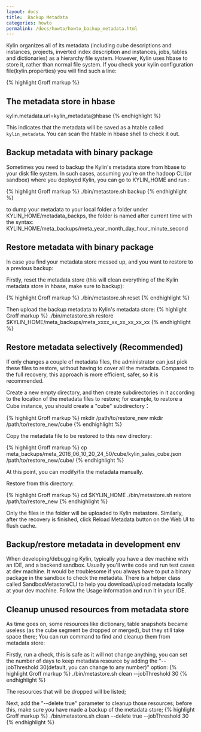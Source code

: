 ```yaml
---
layout: docs
title:  Backup Metadata
categories: howto
permalink: /docs/howto/howto_backup_metadata.html
---
```


Kylin organizes all of its metadata (including cube descriptions and instances, projects, inverted index description and instances, jobs, tables and dictionaries) as a hierarchy file system. However, Kylin uses hbase to store it, rather than normal file system. If you check your kylin configuration file(kylin.properties) you will find such a line:

{% highlight Groff markup %}
## The metadata store in hbase
kylin.metadata.url=kylin_metadata@hbase
{% endhighlight %}

This indicates that the metadata will be saved as a htable called `kylin_metadata`. You can scan the htable in hbase shell to check it out.

## Backup metadata with binary package

Sometimes you need to backup the Kylin's metadata store from hbase to your disk file system.
In such cases, assuming you're on the hadoop CLI(or sandbox) where you deployed Kylin, you can go to KYLIN_HOME and run :

{% highlight Groff markup %}
./bin/metastore.sh backup
{% endhighlight %}

to dump your metadata to your local folder a folder under KYLIN_HOME/metadata_backps, the folder is named after current time with the syntax: KYLIN_HOME/meta_backups/meta_year_month_day_hour_minute_second

## Restore metadata with binary package

In case you find your metadata store messed up, and you want to restore to a previous backup:

Firstly, reset the metadata store (this will clean everything of the Kylin metadata store in hbase, make sure to backup):

{% highlight Groff markup %}
./bin/metastore.sh reset
{% endhighlight %}

Then upload the backup metadata to Kylin's metadata store:
{% highlight Groff markup %}
./bin/metastore.sh restore $KYLIN_HOME/meta_backups/meta_xxxx_xx_xx_xx_xx_xx
{% endhighlight %}

## Restore metadata selectively (Recommended)
If only changes a couple of metadata files, the administrator can just pick these files to restore, without having to cover all the metadata. Compared to the full recovery, this approach is more efficient, safer, so it is recommended.

Create a new empty directory, and then create subdirectories in it according to the location of the metadata files to restore; for example, to restore a Cube instance, you should create a "cube" subdirectory：

{% highlight Groff markup %}
mkdir /path/to/restore_new
mkdir /path/to/restore_new/cube
{% endhighlight %}

Copy the metadata file to be restored to this new directory:

{% highlight Groff markup %}
cp meta_backups/meta_2016_06_10_20_24_50/cube/kylin_sales_cube.json /path/to/restore_new/cube/
{% endhighlight %}

At this point, you can modify/fix the metadata manually.

Restore from this directory:

{% highlight Groff markup %}
cd $KYLIN_HOME
./bin/metastore.sh restore /path/to/restore_new
{% endhighlight %}

Only the files in the folder will be uploaded to Kylin metastore. Similarly, after the recovery is finished, click Reload Metadata button on the Web UI to flush cache.

## Backup/restore metadata in development env 

When developing/debugging Kylin, typically you have a dev machine with an IDE, and a backend sandbox. Usually you'll write code and run test cases at dev machine. It would be troublesome if you always have to put a binary package in the sandbox to check the metadata. There is a helper class called SandboxMetastoreCLI to help you download/upload metadata locally at your dev machine. Follow the Usage information and run it in your IDE.

## Cleanup unused resources from metadata store
As time goes on, some resources like dictionary, table snapshots became useless (as the cube segment be dropped or merged), but they still take space there; You can run command to find and cleanup them from metadata store:

Firstly, run a check, this is safe as it will not change anything, you can set the number of days to keep metadata resource by adding the "--jobThreshold 30(default, you can change to any number)" option:
{% highlight Groff markup %}
./bin/metastore.sh clean --jobThreshold 30
{% endhighlight %}

The resources that will be dropped will be listed;

Next, add the "--delete true" parameter to cleanup those resources; before this, make sure you have made a backup of the metadata store;
{% highlight Groff markup %}
./bin/metastore.sh clean --delete true --jobThreshold 30
{% endhighlight %}
